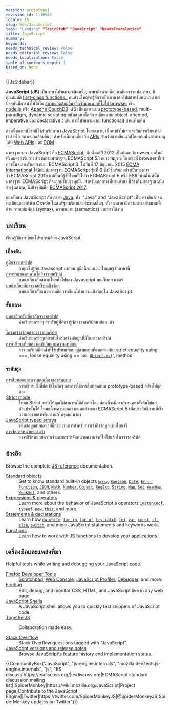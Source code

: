 ```yaml
---
version: prototype1
revision_id: 1116543
locale: th
slug: Web/JavaScript
tags: "Landing" "TopicStub" "JavaScript" "NeedsTranslation"
title: JavaScript
summary: 
keywords: 
needs_technical_review: False
needs_editorial_review: False
needs_localization: False
table_of_contents_depth: 1
based_on: None
---
```

<div>{{JsSidebar}}</div>

<p class="summary"><strong>JavaScript</strong> (<strong>JS</strong>) เป็นภาษาโปรแกรมชนิดหนึ่ง, ภาษามีขนาดเล็ก, อาศัยตรวจแปลภาษา, มีคุณสมบัติ&nbsp;<a href="https://en.wikipedia.org/wiki/First-class_functions" title="https://en.wikipedia.org/wiki/First-class_functions">first-class functions.&nbsp;</a> คนส่วนใหญ่จะรู้จักว่าเป็นภาษาสคริปต์สำหรับหน้าเวบ แต่ปัจจุบันมีการนำไปใช้ใน&nbsp;<a href="https://en.wikipedia.org/wiki/JavaScript#Uses_outside_web_pages">สภาพแวดล้อมอื่นๆอีกจำนวนมากที่ไม่ใช่ browser</a> เช่น <a class="external" href="https://nodejs.org/">node.js</a>&nbsp;หรือ&nbsp;<a href="https://couchdb.apache.org/">Apache CouchDB</a>. JS เป็นภาษาแบบ&nbsp;<a class="mw-redirect" href="https://en.wikipedia.org/wiki/Prototype-based_programming" title="Prototype-based">prototype-based</a>, multi-paradigm, dynamic&nbsp;scripting&nbsp;สนับสนุนสไตล์การเชียนแบบ&nbsp;object-oriented, imperative และ declarative ( เช่น การโปรแกรมแบบ functional) <a href="/en-US/docs/Web/JavaScript/About_JavaScript">อ่านเพิ่มเติม</a></p>

<p>ส่วนนี้ของเวปไซท์มีไว้สำหรับภาษา JavaScript โดยเฉพาะ, เนื้อหายังไม่เจาะจงกับการเขียนหน้าเวป&nbsp;หรือ&nbsp;สภาพแวดล้อมอื่นๆ. สำหรับเนื้อหาเกี่ยวกับ <a href="http://en.wikipedia.org/wiki/Application_programming_interface">APIs</a>&nbsp;สำหรับการเขียนเวปโดยตรงนั้นสามารถดูได้ที่&nbsp;<a href="/en-US/docs/Web/API">Web APIs</a> และ <a href="/en-US/docs/Glossary/DOM">DOM</a></p>

<p>มาตรฐานของ&nbsp;JavaScript คือ&nbsp;<a href="/en-US/docs/JavaScript/Language_Resources">ECMAScript</a>. นับตั้งแต่ปี 2012 เป็นต้นมา&nbsp;browser ยุคใหม่ทั้งหมดรองรับการทำงานตามมาตรฐาน&nbsp;ECMAScript 5.1 อย่างสมบูรณ์&nbsp;ในขณะที่ browser ที่เก่ากว่านั้นจะรองรับอย่างน้อย ECMAScript 3. ในวันที่ 17 มิถุนายน 2015&nbsp;<a href="http://www.ecma-international.org/">ECMA International</a>&nbsp;ได้ตีพิมพ์มาตรฐาน ECMAScript รุ่นที่ 6 ซึ่งมีชื่อเรียกอย่างเป็นทางการว่า&nbsp;ECMAScript 2015 แต่เป็นที่รู้จักโดยทั่วไปว่า&nbsp;ECMAScript 6 หรือ ES6. นับตั้งแต่นั้นมาตรฐาน ECMAScript ก็จะถูกปรับปรุงทุกปี.&nbsp; สำหรับเอกสาร(ที่ท่านอ่าน) นี้อ้างถึงมาตรฐานฉบับร่างรุ่นล่าสุด, ซึ่งปัจจุบันคือ <a href="http://tc39.github.io/ecma262/">ECMAScript 2017</a>.</p>

<p>อย่าสับสน JavaScript กับ ภาษา <a href="https://en.wikipedia.org/wiki/Java_(programming_language)">Java</a>. ทั้ง&nbsp; "Java" and "JavaScript" เป็น ตราสินค้าจดทะเบียนของบริษัท Oracle ในสหรัฐอเมริกาและประเทศอื่นๆ. ทั้งสองภาษามีความต่างอย่างมากทั้งด้าน วากยสัมพันธ์ (syntax), ความหมาย (semantics) และการใช้งาน</p>

<div class="column-container">
<div class="column-half">
<h2 id="บทเรียน">บทเรียน</h2>

<p>เรียนรู้วิธีการเขียนโปรแกรมด้วย JavaScript</p>

<h3 id="เบี้องต้น">เบี้องต้น</h3>

<dl>
 <dt><a href="https://developer.mozilla.org/th/docs/Web/JavaScript/Guide">คู่มือจาวาสคริปต์</a></dt>
 <dd>ถ้าคุณไม่รู้จัก Javascript มาก่อน คู่มือนี้จะแนะนำให้คุณรู้จักภาษานี้</dd>
 <dt><a href="https://developer.mozilla.org/th/docs/Web/JavaScript/JavaScript_technologies_overview">ภาพรวมของเทคโนโลยีจาวาสคริปต์</a></dt>
 <dd>บทนำเกี่ยวกับสภาพโดยทั่วไปของ Javascript บนเว็บเบราเซอร์</dd>
 <dt><a href="https://developer.mozilla.org/th/docs/Web/JavaScript/Introduction_to_Object-Oriented_JavaScript">บทนำเกี่ยวกับจาวาสคริปต์เชิงวัตถุ</a></dt>
 <dd>บทนำเกี่ยวกับแนวความคิดการเขียนโปรแกรมเชิงวัตถุใน&nbsp;JavaScript.</dd>
</dl>

<h3 id="ขั้นกลาง">ขั้นกลาง</h3>

<dl>
 <dt><a href="https://developer.mozilla.org/th/docs/Web/JavaScript/A_re-introduction_to_JavaScript">บทนำอีกครั้งเกี่ยวกับจาวาสคริปต์</a></dt>
 <dd>คำอธิบายคร่าวๆ สำหรับผู้ที่คิดว่ารู้จักจาวาสคริปต์มาก่อนแล้ว</dd>
</dl>

<dl>
 <dt><a href="https://developer.mozilla.org/th/docs/Web/JavaScript/Data_structures">โครงสร้างข้อมูลของจาวาสคริปต์</a></dt>
 <dd>คำอธิบายคร่าวๆเกี่ยวกับโครงสร้างข้อมูลที่มีในจาวาสคริปต์</dd>
 <dt><a href="https://developer.mozilla.org/th/docs/Web/JavaScript/Equality_comparisons_and_sameness">การเปรียบเทียบความเท่ากันและความเหมือน</a></dt>
 <dd>จาวาสคริปต์มีคำสั่งที่ใช้เปรียบเทียบอยู่สามแบบที่แตกต่างกัน: strict equality using ===, loose equality using == และ&nbsp;&nbsp;<a href="https://developer.mozilla.org/en-US/docs/Web/JavaScript/Reference/Global_Objects/Object/is" title="The Object.is() method determines whether two values are the same value."><code>Object.is()</code></a>&nbsp;method</dd>
</dl>

<h3 id="ระดับสูง">ระดับสูง</h3>

<dl>
 <dt><a href="https://developer.mozilla.org/th/docs/Web/JavaScript/Inheritance_and_the_prototype_chain">การสืบทอดและความต่อเนื่องของต้นแบบ</a></dt>
 <dd>การอธิบายสิ่งที่มักเข้าใจผิดๆ และการใช้การสืบทอดแบบ prototype-based อย่างไม่ถูกต้อง</dd>
 <dt><a href="/en-US/docs/Web/JavaScript/Reference/Strict_mode">Strict mode</a></dt>
 <dd>โหมด Strict จะทำให้คุณไม่สามารถใช้ตัวแปรใดๆ ก่อนที่จะมีการกำหนดค่าตั้งต้นให้แก่ตัวแปรนั้นได้ โหมดนี้จะควบคุมความแตกต่างของ ECMAScript 5 เพื่อประสิทธิภาพที่เร็วกว่าและง่ายสำหรับการแก้ไขจุดบกพร่อง</dd>
 <dt><a href="https://developer.mozilla.org/en-US/docs/Web/JavaScript/Typed_arrays">JavaScript typed arrays</a></dt>
 <dd>ชนิดข้อมูลแบบอาเรย์มีกระบวนการสำหรับการเข้าถึงข้อมูลแบบไบนารี่</dd>
 <dt><a href="https://developer.mozilla.org/th/docs/Web/JavaScript/Memory_Management">การจัดการหน่วยความจำ</a></dt>
 <dd>วงจรชีวิตหน่วยความจำและการกำจัดหน่วยความจำที่ไม่ใช้แล้วในจาวาสคริปต์</dd>
</dl>
</div>

<div class="column-half">
<h2 id="อ้างอิง">อ้างอิง</h2>

<p>Browse the complete <a href="/en-US/docs/Web/JavaScript/Reference">JS reference</a> documentation.</p>

<dl>
 <dt><a href="/en-US/docs/Web/JavaScript/Reference/Global_Objects">Standard objects</a></dt>
 <dd>Get to know standard built-in objects <code><a href="https://developer.mozilla.org/en-US/docs/Web/JavaScript/Reference/Global_Objects/Array" title="The JavaScript Array global object is a constructor for arrays, which are high-level, list-like objects."><code>Array</code></a></code>, <a href="https://developer.mozilla.org/en-US/docs/Web/JavaScript/Reference/Global_Objects/Boolean" title="The Boolean object is an object wrapper for a boolean value."><code>Boolean</code></a>, <a href="https://developer.mozilla.org/en-US/docs/Web/JavaScript/Reference/Global_Objects/Date" title="Creates a JavaScript Date instance that represents a single moment in time. Date objects are based on a time value that is the number of milliseconds since 1 January, 1970 UTC."><code>Date</code></a>, <a href="https://developer.mozilla.org/en-US/docs/Web/JavaScript/Reference/Global_Objects/Error" title="The Error constructor creates an error object. Instances of Error objects are thrown when runtime errors occur. The Error object can also be used as a base objects for user-defined exceptions. See below for standard built-in error types."><code>Error</code></a>, <a href="https://developer.mozilla.org/en-US/docs/Web/JavaScript/Reference/Global_Objects/Function" title="The Function constructor creates a new Function object. In JavaScript every function is actually a Function object."><code>Function</code></a>, <a href="https://developer.mozilla.org/en-US/docs/Web/JavaScript/Reference/Global_Objects/JSON" title="The JSON object contains methods for parsing JavaScript Object Notation (JSON) and converting values to JSON. It can't be called or constructed, and aside from its two method properties it has no interesting functionality of its own."><code>JSON</code></a>, <a href="https://developer.mozilla.org/en-US/docs/Web/JavaScript/Reference/Global_Objects/Math" title="Math is a built-in object that has properties and methods for mathematical constants and functions. Not a function object."><code>Math</code></a>, <a href="https://developer.mozilla.org/en-US/docs/Web/JavaScript/Reference/Global_Objects/Number" title="The Number JavaScript object is a wrapper object allowing you to work with numerical values. A Number object is created using the Number() constructor."><code>Number</code></a>, <a href="/en-US/docs/Web/JavaScript/Reference/Global_Objects/Object"><code>Object</code></a>, <a href="https://developer.mozilla.org/en-US/docs/Web/JavaScript/Reference/Global_Objects/RegExp" title="The RegExp constructor creates a regular expression object for matching text with a pattern."><code>RegExp</code></a>, <a href="https://developer.mozilla.org/en-US/docs/Web/JavaScript/Reference/Global_Objects/String" title="The String global object is a constructor for strings, or a sequence of characters."><code>String</code></a>, <a href="https://developer.mozilla.org/en-US/docs/Web/JavaScript/Reference/Global_Objects/Map" title="The Map object is a simple key/value map. Any value (both objects and primitive values) may be used as either a key or a value."><code>Map</code></a>, <code><a href="/en-US/docs/Web/JavaScript/Reference/Global_Objects/Set">Set</a></code>, <code><a href="https://developer.mozilla.org/en-US/docs/Web/JavaScript/Reference/Global_Objects/WeakMap" title="The WeakMap object is a collection of key/value pairs in which the keys are objects and the values can be arbitrary values."><code>WeakMap</code></a></code>, <a href="https://developer.mozilla.org/en-US/docs/Web/JavaScript/Reference/Global_Objects/WeakSet" title="The WeakSet object lets you store weakly held objects in a collection."><code>WeakSet</code></a>, and others.</dd>
 <dt><a href="/en-US/docs/Web/JavaScript/Reference/Operators">Expressions &amp; operators</a></dt>
 <dd>Learn more about the behavior of JavaScript's operators <code><a href="https://developer.mozilla.org/en-US/docs/Web/JavaScript/Reference/Operators/instanceof">instanceof</a></code>, <code><a href="https://developer.mozilla.org/en-US/docs/Web/JavaScript/Reference/Operators/typeof">typeof</a></code>, <code><a href="https://developer.mozilla.org/en-US/docs/Web/JavaScript/Reference/Operators/new">new</a></code>, <code><a href="https://developer.mozilla.org/en-US/docs/Web/JavaScript/Reference/Operators/this">this</a></code>, and more.</dd>
 <dt><a href="/en-US/docs/Web/JavaScript/Reference/Statements">Statements &amp; declarations</a></dt>
 <dd>Learn how <code><a href="https://developer.mozilla.org/en-US/docs/Web/JavaScript/Reference/Statements/do...while">do-while</a></code>, <code><a href="https://developer.mozilla.org/en-US/docs/Web/JavaScript/Reference/Statements/for...in">for-in</a></code>, <code><a href="https://developer.mozilla.org/en-US/docs/Web/JavaScript/Reference/Statements/for...of">for-of</a></code>, <code><a href="https://developer.mozilla.org/en-US/docs/Web/JavaScript/Reference/Statements/try...catch">try-catch</a></code>, <code><a href="https://developer.mozilla.org/en-US/docs/Web/JavaScript/Reference/Statements/let">let</a></code>, <code><a href="https://developer.mozilla.org/en-US/docs/Web/JavaScript/Reference/Statements/var">var</a></code>, <code><a href="https://developer.mozilla.org/en-US/docs/Web/JavaScript/Reference/Statements/const">const</a></code>, <code><a href="https://developer.mozilla.org/en-US/docs/Web/JavaScript/Reference/Statements/if...else">if-else</a></code>, <code><a href="https://developer.mozilla.org/en-US/docs/Web/JavaScript/Reference/Statements/switch">switch</a></code>, and more JavaScript statements and keywords work.</dd>
 <dt><a href="/en-US/docs/Web/JavaScript/Reference/Functions">Functions</a></dt>
 <dd>Learn how to work with JS functions to develop your applications.</dd>
</dl>

<h2 id="เครื่องมือและแหล่งที่มา">เครื่องมือและแหล่งที่มา</h2>

<p>Helpful tools while writing and debugging your JavaScript code.</p>

<dl>
 <dt><a href="/en-US/docs/Tools">Firefox Developer Tools</a></dt>
 <dd><a href="/en-US/docs/Tools/Scratchpad">Scratchpad</a>, <a href="/en-US/docs/Tools/Web_Console">Web Console</a>, <a href="/en-US/docs/Tools/Profiler">JavaScript Profiler</a>, <a href="/en-US/docs/Tools/Debugger">Debugger</a>, and more.</dd>
 <dt><a class="external" href="http://www.getfirebug.com/">Firebug</a></dt>
 <dd>Edit, debug, and monitor CSS, HTML, and JavaScript live in any web page.</dd>
 <dt><a href="/en-US/docs/Web/JavaScript/Shells">JavaScript Shells</a></dt>
 <dd>A JavaScript shell allows you to quickly test snippets of JavaScript code.</dd>
 <dt><a href="https://togetherjs.com/">TogetherJS</a></dt>
 <dd>
 <p class="hero-header-text large">Collaboration made easy.</p>
 </dd>
 <dt><a href="http://stackoverflow.com/questions/tagged/javascript">Stack Overflow</a></dt>
 <dd>Stack Overflow questions tagged with "JavaScript".</dd>
 <dt><a href="/en-US/docs/Web/JavaScript/New_in_JavaScript">JavaScript versions and release notes</a></dt>
 <dd>Browse JavaScript's feature history and implementation status.</dd>
</dl>
</div>
</div>

<p>{{CommunityBox("JavaScript", "js-engine.internals", "mozilla.dev.tech.js-engine.internals", "js", "ES discuss|https://esdiscuss.org/|esdiscuss.org|ECMAScript standard discussion mailing list||SpiderMonkey|https://wiki.mozilla.org/JavaScript|Project page|Contribute to the JavaScript Engine||Twitter|https://twitter.com/SpiderMonkeyJS|@SpiderMonkeyJS|SpiderMonkey updates on Twitter")}}</p>

